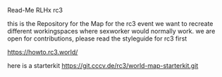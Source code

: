 Read-Me RLHx rc3

this is the Repository for the Map for the rc3 event
we want to recreate different workingspaces where sexworker would normally work.
we are open for contributions, please read the styleguide for rc3 first

https://howto.rc3.world/

here is a starterkit
https://git.cccv.de/rc3/world-map-starterkit.git
